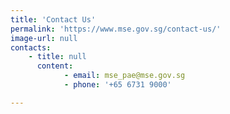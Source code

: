 ```yaml
---
title: 'Contact Us'
permalink: 'https://www.mse.gov.sg/contact-us/'
image-url: null
contacts:
    - title: null
      content:
            - email: mse_pae@mse.gov.sg
            - phone: '+65 6731 9000'

---
```



